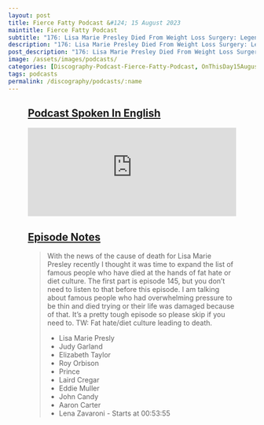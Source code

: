 ```yaml
---
layout: post
title: Fierce Fatty Podcast &#124; 15 August 2023
maintitle: Fierce Fatty Podcast
subtitle: "176: Lisa Marie Presley Died From Weight Loss Surgery: Legends That Fatphobia Stole Part 2"
description: "176: Lisa Marie Presley Died From Weight Loss Surgery: Legends That Fatphobia Stole Part 2"
post_description: "176: Lisa Marie Presley Died From Weight Loss Surgery: Legends That Fatphobia Stole Part 2"
image: /assets/images/podcasts/
categories: [Discography-Podcast-Fierce-Fatty-Podcast, OnThisDay15August, Year-2023]
tags: podcasts
permalink: /discography/podcasts/:name
---
```


<figure class="fig3">
<div class="CardLayout">
<div class="CardItem">
<h2 id="infobox1" class="infobox"><a href="#infobox1">Podcast Spoken In English</a></h2>
<div class="CardItem split">
<iframe src="https://www.listennotes.com/podcasts/fierce-fatty-podcast/176-lisa-marie-presley-died-ygGbNvdx71M/embed/" height="180px" width="100%" style="width: 1px; min-width: 100%;" frameborder="0" scrolling="no" loading="lazy"></iframe>
</div></div></div>
</figure>

<figure class="fig3">
<div class="CardLayout">
<div class="CardItem">
<h2 id="infobox2" class="infobox"><a href="#infobox2">Episode Notes</a></h2>
<div class="CardItem split">
<blockquote>
<p>With the news of the cause of death for Lisa Marie Presley recently I thought it was time to expand the list of famous people who have died at the hands of fat hate or diet culture. The first part is episode 145, but you don’t need to listen to that before this episode. I am talking about famous people who had overwhelming pressure to be thin and died trying or their life was damaged because of that. It’s a pretty tough episode so please skip if you need to. TW: Fat hate/diet culture leading to death.</p>
<ul>
<li>Lisa Marie Presly</li>
<li>Judy Garland</li>
<li>Elizabeth Taylor</li>
<li>Roy Orbison</li>
<li>Prince</li>
<li>Laird Cregar</li>
<li>Eddie Muller</li>
<li>John Candy</li>
<li>Aaron Carter</li>
<li>Lena Zavaroni - Starts at 00:53:55</li>
</ul>
</blockquote>
</div></div></div>
</figure>

